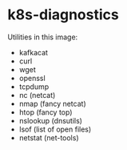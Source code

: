 # k8s-diagnostics

Utilities in this image:
- kafkacat
- curl
- wget
- openssl
- tcpdump
- nc (netcat)
- nmap (fancy netcat)
- htop (fancy top)
- nslookup (dnsutils)
- lsof (list of open files)
- netstat (net-tools)
